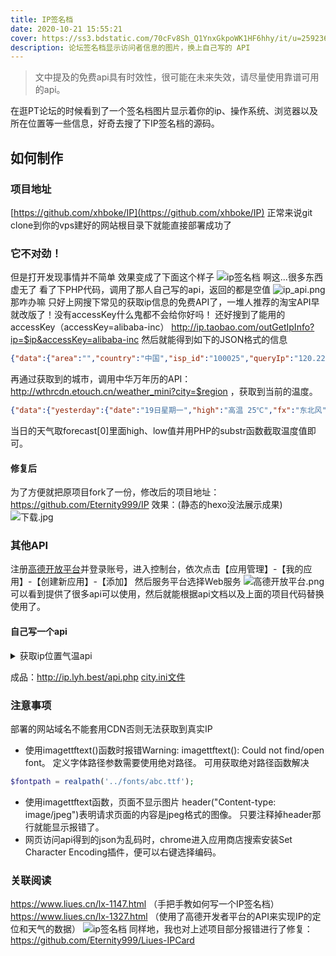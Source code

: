 ```yaml
---
title: IP签名档
date: 2020-10-21 15:55:21
cover: https://ss3.bdstatic.com/70cFv8Sh_Q1YnxGkpoWK1HF6hhy/it/u=2592365053,514857686&fm=26&gp=0.jpg
description: 论坛签名档显示访问者信息的图片，换上自己写的 API
---
```

> 文中提及的免费api具有时效性，很可能在未来失效，请尽量使用靠谱可用的api。

在逛PT论坛的时候看到了一个签名档图片显示着你的ip、操作系统、浏览器以及所在位置等一些信息，好奇去搜了下IP签名档的源码。

## 如何制作

### 项目地址
[https://github.com/xhboke/IP](https://github.com/xhboke/IP)
正常来说git clone到你的vps建好的网站根目录下就能直接部署成功了

### 它不对劲！
但是打开发现事情并不简单
效果变成了下面这个样子
![ip签名档](https://xhboke.com/news/?s=6L+Z5piv5ryU56S65pWI5p6c77yM6L+Z6YeM5paH5a2X5Y+v5Lul5pS55Y+Y)
啊这...很多东西虚无了
看了下PHP代码，调用了那人自己写的api，返回的都是空值
![ip_api.png](https://i.loli.net/2020/10/21/7vzBx364MykA8ao.png)
那咋办嘛
只好上网搜下常见的获取ip信息的免费API了，一堆人推荐的淘宝API早就改版了！没有accessKey什么鬼都不会给你好吗！
还好搜到了能用的accessKey（accessKey=alibaba-inc）
http://ip.taobao.com/outGetIpInfo?ip=$ip&accessKey=alibaba-inc
然后就能得到如下的JSON格式的信息
```json
{"data":{"area":"","country":"中国","isp_id":"100025","queryIp":"120.229.108.xxx","city":"东莞","ip":"120.229.108.173","isp":"移动","county":"","region_id":"440000","area_id":"","county_id":null,"region":"广东","country_id":"CN","city_id":"441900"},"msg":"query success","code":0}
```
再通过获取到的城市，调用中华万年历的API：http://wthrcdn.etouch.cn/weather_mini?city=$region ，获取到当前的温度。
```json
{"data":{"yesterday":{"date":"19日星期一","high":"高温 25℃","fx":"东北风","low":"低温 20℃","fl":"","type":"多云"},"city":"东莞","forecast":[{"date":"20日星期二","high":"高温 27℃","fengli":"","low":"低温 19℃","fengxiang":"北风","type":"多云"},{"date":"21日星期三","high":"高温 27℃","fengli":"","low":"低温 19℃","fengxiang":"北风","type":"多云"},{"date":"22日星期四","high":"高温 28℃","fengli":"","low":"低温 20℃","fengxiang":"北风","type":"多云"},{"date":"23日星期五","high":"高温 27℃","fengli":"","low":"低温 20℃","fengxiang":"东北风","type":"晴"},{"date":"24日星期六","high":"高温 25℃","fengli":"","low":"低温 20℃","fengxiang":"东北风","type":"晴"}],"ganmao":"感冒低发期，天气舒适，请注意多吃蔬菜水果，多喝水哦。","wendu":"27"},"status":1000,"desc":"OK"}
```
当日的天气取forecast[0]里面high、low值并用PHP的substr函数截取温度值即可。

#### 修复后
为了方便就把原项目fork了一份，修改后的项目地址：https://github.com/Eternity999/IP
效果：(静态的hexo没法展示成果)
![下载.jpg](https://i.loli.net/2020/10/21/p1mN7tgw46PEOhf.jpg)



### 其他API
注册[高德开放平台](https://lbs.amap.com/)并登录账号，进入控制台，依次点击【应用管理】-【我的应用】-【创建新应用】-【添加】
然后服务平台选择Web服务
![高德开放平台.png](https://i.loli.net/2020/10/24/HvoJrXPTOBg2pFi.png)
可以看到提供了很多api可以使用，然后就能根据api文档以及上面的项目代码替换使用了。
#### 自己写一个api
<details>
  <summary>获取ip位置气温api</summary>
```PHP
<?php
header('Content-Type:application/json; charset=utf-8');
$ip=$_SERVER["REMOTE_ADDR"];    //$ip=$_GET["ip"];
$a=parse_ini_file("city.ini");
//查询IP所在地
$url="http://ip.taobao.com/service/getIpInfo.php?ip=".$ip."&accessKey=alibaba-inc"; 
$UserAgent = 'Mozilla/4.0 (compatible; MSIE 7.0; Windows NT 6.0; SLCC1; .NET CLR 2.0.50727; .NET CLR 3.0.04506; .NET CLR 3.5.21022; .NET CLR 1.0.3705; .NET CLR 1.1.4322)';  
$curl = curl_init(); 
curl_setopt($curl, CURLOPT_URL, $url); 
curl_setopt($curl, CURLOPT_HEADER, 0);  
curl_setopt($curl, CURLOPT_RETURNTRANSFER, 1); 
curl_setopt($curl, CURLOPT_SSL_VERIFYPEER, false);  
curl_setopt($curl, CURLOPT_SSL_VERIFYHOST, false);  
curl_setopt($curl, CURLOPT_ENCODING, 'gzip');  
curl_setopt($curl, CURLOPT_USERAGENT, $UserAgent);  
curl_setopt($curl, CURLOPT_FOLLOWLOCATION, 1);  
$data = curl_exec($curl);
$data = json_decode($data, true);
$city = $data['data']['city'];
$cityid=$a[$city];
//查询天气信息
$tqurl="http://www.weather.com.cn/data/cityinfo/".$cityid.".html";
$UserAgent = 'Mozilla/4.0 (compatible; MSIE 7.0; Windows NT 6.0; SLCC1; .NET CLR 2.0.50727; .NET CLR 3.0.04506; .NET CLR 3.5.21022; .NET CLR 1.0.3705; .NET CLR 1.1.4322)';  
$curl = curl_init(); 
curl_setopt($curl, CURLOPT_URL, $tqurl); 
curl_setopt($curl, CURLOPT_HEADER, 0);  
curl_setopt($curl, CURLOPT_RETURNTRANSFER, 1); 
curl_setopt($curl, CURLOPT_SSL_VERIFYPEER, false);  
curl_setopt($curl, CURLOPT_SSL_VERIFYHOST, false);  
curl_setopt($curl, CURLOPT_ENCODING, '');  
curl_setopt($curl, CURLOPT_USERAGENT, $UserAgent);  
curl_setopt($curl, CURLOPT_FOLLOWLOCATION, 1);  
$weatherinfo = curl_exec($curl);
$weatherinfo = json_decode($weatherinfo, true);
$weather = $weatherinfo['weatherinfo']['weather']; 
$temp1 = $weatherinfo['weatherinfo']['temp1']; 
$temp2 = $weatherinfo['weatherinfo']['temp2'];
$data = [
  'ip' => $ip,
  'city' => $city,
  'time' => date("Y-m-d"),
  'temp1' =>$temp1,
  'temp2'=>$temp2,
  'weather'=>$weather,
];
//$arr=array('city'=>1,''=>2);
exit(json_encode($data,JSON_UNESCAPED_UNICODE));    //使用JSON_UNESCAPED_UNICODE参数可以实现对字符不做escape和unicode处理
?>
```
</details>

成品：http://ip.lyh.best/api.php
[city.ini文件](http://ip.lyh.best/city.ini)

### 注意事项
部署的网站域名不能套用CDN否则无法获取到真实IP

* 使用imagettftext()函数时报错Warning: imagettftext(): Could not find/open font。
定义字体路径参数需要使用绝对路径。
可用获取绝对路径函数解决
```PHP
$fontpath = realpath('../fonts/abc.ttf');
```
* 使用imagettftext函数，页面不显示图片
header("Content-type: image/jpeg")表明请求页面的内容是jpeg格式的图像。
只要注释掉header那行就能显示报错了。
* 网页访问api得到的json为乱码时，chrome进入应用商店搜索安装Set Character Encoding插件，便可以右键选择编码。

### 关联阅读
https://www.liues.cn/lx-1147.html （手把手教如何写一个IP签名档）
https://www.liues.cn/lx-1327.html （使用了高德开发者平台的API来实现IP的定位和天气的数据）
![ip签名档](https://www.liues.cn/wp-content/uploads/2020/01/20200127_085435_41.jpg)
同样地，我也对上述项目部分报错进行了修复：https://github.com/Eternity999/Liues-IPCard

